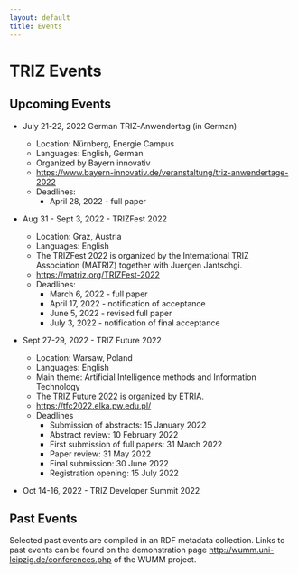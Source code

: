 ```yaml
---
layout: default
title: Events
---
```


# TRIZ Events

## Upcoming Events

* July 21-22, 2022 German TRIZ-Anwendertag (in German)
  - Location: Nürnberg, Energie Campus
  - Languages: English, German
  - Organized by Bayern innovativ
  - <https://www.bayern-innovativ.de/veranstaltung/triz-anwendertage-2022>
  - Deadlines:
    - April 28, 2022 - full paper

* Aug 31 - Sept 3, 2022 - TRIZFest 2022
  - Location: Graz, Austria
  - Languages: English
  - The TRIZFest 2022 is organized by the International TRIZ Association
    (MATRIZ) together with Juergen Jantschgi.
  - <https://matriz.org/TRIZFest-2022>
  - Deadlines:
    - March 6, 2022 - full paper
    - April 17, 2022 - notification of acceptance
    - June 5, 2022 - revised full paper
    - July 3, 2022 - notification of final acceptance

* Sept 27-29, 2022 - TRIZ Future 2022
  - Location: Warsaw, Poland
  - Languages: English
  - Main theme: Artificial Intelligence methods and Information Technology
  - The TRIZ Future 2022 is organized by ETRIA.
  - <https://tfc2022.elka.pw.edu.pl/>
  - Deadlines  
    - Submission of abstracts: 15 January 2022
    - Abstract review: 10 February 2022
    - First submission of full papers: 31 March 2022
    - Paper review: 31 May 2022
    - Final submission: 30 June 2022
    - Registration opening: 15 July 2022

* Oct 14-16, 2022 - TRIZ Developer Summit 2022
  
## Past Events

Selected past events are compiled in an RDF metadata collection.  Links to
past events can be found on the demonstration page
<http://wumm.uni-leipzig.de/conferences.php> of the WUMM project.

